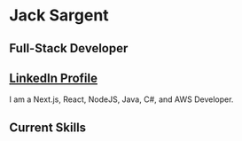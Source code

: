 # Jack Sargent
## Full-Stack Developer 
## [LinkedIn Profile](https://www.linkedin.com/in/sargentjack/)

I am a Next.js, React, NodeJS, Java, C#, and AWS Developer. 

## Current Skills


<!-- | Skill | Rating (out of 10) | Years Used |
| ------ | ------ | ----- |
| [JavaScript] | 7 | 2 |
| [Typescript] | 6 | 1 |
| [React.js] | 8 | 2 |
| [Node.js] | 6 | 2|
| [Next.js] | 6 | 1 |
| [Express] | 7 | 2 |
| [Stripe] | 7 | 1 |
| [Git] | 9 | 2 |
| [Sequelize] | 7 | 1 |
| [Postgresql] | 6 | 1 |
| [MongoDB] | 6 | 1 |
| [GraphQL] | 7 | 1 |
| [AWS] | 7 | 1 |
| [Heroku] | 4 | 0.5 |
| [SCRUM] | 8 | 1 |
| SQL | 4 | 1 |
| [Twilio] | 6 | 1 | -->

